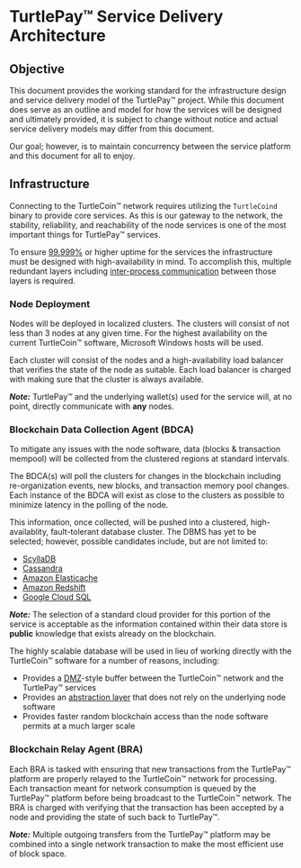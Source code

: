 # TurtlePay™ Service Delivery Architecture

## Objective

This document provides the working standard for the infrastructure design and service delivery model of the TurtlePay™ project. While this document does serve as an outline and model for how the services will be designed and ultimately provided, it is subject to change without notice and actual service delivery models may differ from this document.

Our goal; however, is to maintain concurrency between the service platform and this document for all to enjoy.

## Infrastructure

Connecting to the TurtleCoin™ network requires utilizing the `TurtleCoind` binary to provide core services. As this is our gateway to the network, the stability, reliability, and reachability of the node services is one of the most important things for TurtlePay™ services.

To ensure [99.999%](https://en.wikipedia.org/wiki/High_availability#Percentage_calculation) or higher uptime for the services the infrastructure must be designed with high-availability in mind. To accomplish this, multiple redundant layers including [inter-process communication](https://en.wikipedia.org/wiki/Inter-process_communication) between those layers is required.

### Node Deployment

Nodes will be deployed in localized clusters. The clusters will consist of not less than 3 nodes at any given time. For the highest availability on the current TurtleCoin™ software, Microsoft Windows hosts will be used.

Each cluster will consist of the nodes and a high-availability load balancer that verifies the state of the node as suitable. Each load balancer is charged with making sure that the cluster is always available.

***Note:*** TurtlePay™ and the underlying wallet(s) used for the service will, at no point, directly communicate with **any** nodes.

### Blockchain Data Collection Agent (BDCA)

To mitigate any issues with the node software, data (blocks & transaction mempool) will be collected from the clustered regions at standard intervals. 

The BDCA(s) will poll the clusters for changes in the blockchain including re-organization events, new blocks, and transaction memory pool changes. Each instance of the BDCA will exist as close to the clusters as possible to minimize latency in the polling of the node.

This information, once collected, will be pushed into a clustered, high-availablity, fault-tolerant database cluster. The DBMS has yet to be selected; however, possible candidates include, but are not limited to:

* [ScyllaDB](https://www.scylladb.com/)
* [Cassandra](http://cassandra.apache.org/)
* [Amazon Elasticache](https://aws.amazon.com/elasticache/)
* [Amazon Redshift](https://aws.amazon.com/redshift/)
* [Google Cloud SQL](https://cloud.google.com/sql/)

***Note:*** The selection of a standard cloud provider for this portion of the service is acceptable as the information contained within their data store is **public** knowledge that exists already on the blockchain.

The highly scalable database will be used in lieu of working directly with the TurtleCoin™ software for a number of reasons, including:

* Provides a [DMZ](https://en.wikipedia.org/wiki/DMZ_(computing))-style buffer between the TurtleCoin™ network and the TurtlePay™ services
* Provides an [abstraction layer](https://en.wikipedia.org/wiki/Abstraction_layer) that does not rely on the underlying node software
* Provides faster random blockchain access than the node software permits at a much larger scale 

### Blockchain Relay Agent (BRA)

Each BRA is tasked with ensuring that new transactions from the TurtlePay™ platform are properly relayed to the TurtleCoin™ network for processing. Each transaction meant for network consumption is queued by the TurtlePay™ platform before being broadcast to the TurtleCoin™ network. The BRA is charged with verifying that the transaction has been accepted by a node and providing the state of such back to TurtlePay™.

***Note:*** Multiple outgoing transfers from the TurtlePay™ platform may be combined into a single network transaction to make the most efficient use of block space.
